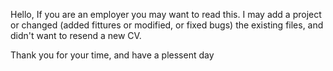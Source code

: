 Hello,
If you are an employer you may want to read this.
I may add a project or changed (added fittures or modified, or fixed bugs) the existing files, and didn't want to resend a new CV.

Thank you for your time, and have a plessent day
